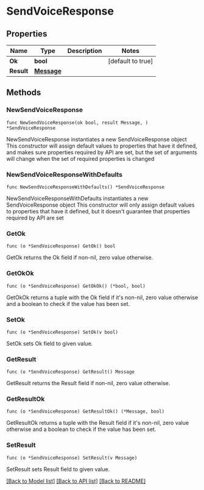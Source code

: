 # SendVoiceResponse

## Properties

Name | Type | Description | Notes
------------ | ------------- | ------------- | -------------
**Ok** | **bool** |  | [default to true]
**Result** | [**Message**](Message.md) |  | 

## Methods

### NewSendVoiceResponse

`func NewSendVoiceResponse(ok bool, result Message, ) *SendVoiceResponse`

NewSendVoiceResponse instantiates a new SendVoiceResponse object
This constructor will assign default values to properties that have it defined,
and makes sure properties required by API are set, but the set of arguments
will change when the set of required properties is changed

### NewSendVoiceResponseWithDefaults

`func NewSendVoiceResponseWithDefaults() *SendVoiceResponse`

NewSendVoiceResponseWithDefaults instantiates a new SendVoiceResponse object
This constructor will only assign default values to properties that have it defined,
but it doesn't guarantee that properties required by API are set

### GetOk

`func (o *SendVoiceResponse) GetOk() bool`

GetOk returns the Ok field if non-nil, zero value otherwise.

### GetOkOk

`func (o *SendVoiceResponse) GetOkOk() (*bool, bool)`

GetOkOk returns a tuple with the Ok field if it's non-nil, zero value otherwise
and a boolean to check if the value has been set.

### SetOk

`func (o *SendVoiceResponse) SetOk(v bool)`

SetOk sets Ok field to given value.


### GetResult

`func (o *SendVoiceResponse) GetResult() Message`

GetResult returns the Result field if non-nil, zero value otherwise.

### GetResultOk

`func (o *SendVoiceResponse) GetResultOk() (*Message, bool)`

GetResultOk returns a tuple with the Result field if it's non-nil, zero value otherwise
and a boolean to check if the value has been set.

### SetResult

`func (o *SendVoiceResponse) SetResult(v Message)`

SetResult sets Result field to given value.



[[Back to Model list]](../README.md#documentation-for-models) [[Back to API list]](../README.md#documentation-for-api-endpoints) [[Back to README]](../README.md)


